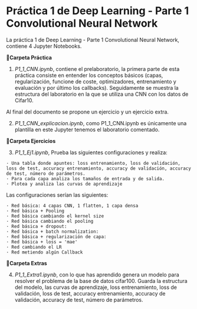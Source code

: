 
#  Práctica 1 de Deep Learning - Parte 1 Convolutional Neural Network 
La práctica 1 de Deep Learning - Parte 1 Convolutional Neural Network, contiene 4 Jupyter Notebooks. 

**📕Carpeta Práctica**

1.   _P1_1_CNN.ipynb_, contiene el prelaboratorio, la primera parte de esta práctica consiste en entender los conceptos básicos (capas, regularización, funcione de coste, optimizadores, entrenamiento y evaluación y por último los callbacks). Seguidamente se muestra la estructura del laboratorio en la que se utiliza una CNN con los datos de Cifar10.

Al final del documento se propone un ejercicio y un ejercicio extra. 

2. _P1_1_CNN_explicacion.ipynb_, como P1_1_CNN.ipynb es únicamente una plantilla en este Jupyter tenemos el laboratorio comentado.

**📗Carpeta Ejercicios**

3.   _P1_1_Ej1.ipynb_, Prueba las siguientes configuraciones y realiza: 

    · Una tabla donde apuntes: loss entrenamiento, loss de validación, loss de test, accuracy entrenamiento, accuracy de validación, accuracy de test, número de parámetros. 
    · Para cada capa analiza los tamaños de entrada y de salida.
    · Plotea y analiza las curvas de aprendizaje

Las configuraciones serían las siguientes:

    · Red básica: 4 capas CNN, 1 flatten, 1 capa densa
    · Red básica + Pooling
    · Red básica cambiando el kernel size
    · Red básica cambiando el pooling
    · Red básica + dropout:
    · Red básica + batch normalization:
    · Red básica + regularización de capa:
    · Red básica + loss = 'mae'
    · Red cambiando el LR
    · Red metiendo algún Callback


**📘Carpeta Extras** 

4. _P1_1_Extra1.ipynb_, con lo que has aprendido genera un modelo para resolver el problema de la base de datos cifar100. Guarda la estructura del modelo, las curvas de aprendizaje, loss entrenamiento, loss de validación, loss de test, accuracy entrenamiento, accuracy de validación, accuracy de test, número de parámetros.